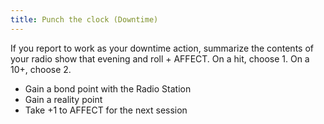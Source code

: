 ```yaml
---
title: Punch the clock (Downtime)
---
```


If you report to work as your downtime action, summarize the contents of your radio show that evening and roll + AFFECT.
On a hit, choose 1. On a 10+, choose 2.

- Gain a bond point with the Radio Station
- Gain a reality point
- Take +1 to AFFECT for the next session
